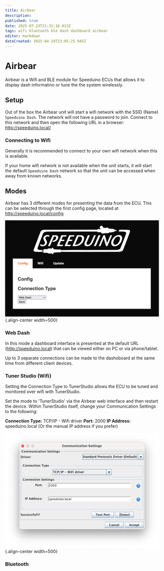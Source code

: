 ```yaml
---
title: Airbear
description: 
published: true
date: 2025-07-23T21:31:16.013Z
tags: wifi bluetooth ble dash dashboard airbear
editor: markdown
dateCreated: 2025-04-19T23:05:25.945Z
---
```


# Airbear

Airbear is a Wifi and BLE module for Speeduino ECUs that allows it to display dash informatino or tune the the system wirelessly. 

## Setup

Out of the box the Airbear unit will start a wifi network with the SSID (Name) `Speeduino Dash`. The network will not have a password to join. Connect to this network and then open the following URL in a browser: http://speeduino.local/

### Connecting to Wifi

Generally it is recommended to connect to your own wifi network when this is available. 

If your home wifi network is not available when the unit starts, it will start the default  `Speeduino Dash` network so that the unit can be accessed when away from known networks. 

## Modes

Airbear has 3 different modes for presenting the data from the ECU. This can be selected through the first config page, located at http://speeduino.local/config

![Airbear mode selection](/img/boards/airbear/config-mode.png){.align-center width=500}

### Web Dash

In this mode a dashboard interface is presented at the default URL (http://speeduino.local) that can be viewed either on PC or via phone/tablet. 

Up to 3 separate connections can be made to the dashoboard at the same time from different client devices. 

### Tuner Studio (Wifi)

Setting the Connection Type to TunerStudio allows the ECU to be tuned and monitored over wifi with TunerStudio. 

Set the mode to 'TunerStudio' via the Airbear web interface and then restart the device. Within TunerStudio itself, change your Communication Settings to the following:

**Connection Type:** TCP/IP - Wifi driver
**Port:** 2000
**IP Address:** speeduino.local (Or the manual IP address if you prefer)

![Airbear TunerStudio wifi settings](/img/boards/airbear/ts-connection-settings.png){.align-center width=500}

### Bluetooth